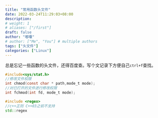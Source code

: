 ```yaml
---
title: "常用函数头文件"
date: 2022-03-24T11:29:03+08:00
description:
# weight: 1
# aliases: ["/first"]
draft: false
author: "嘟囔"
# author: ["Me", "You"] # multiple authors
tags: ["头文件"]
categories: ["Linux"]
---
```


总是忘记一些函数的头文件，还得百度查。写个文记录下方便自己`ctrl+f`查找。

```c
#include<sys/stat.h>
//修改文件权限
int chmod(const char * path,mode_t mode);
//对已打开的文件进行修改权限
int fchmod(int fd, mode_t mode);
```

```c++
#include <regex>
//c++正则 C++03之前不支持
std::regex
```